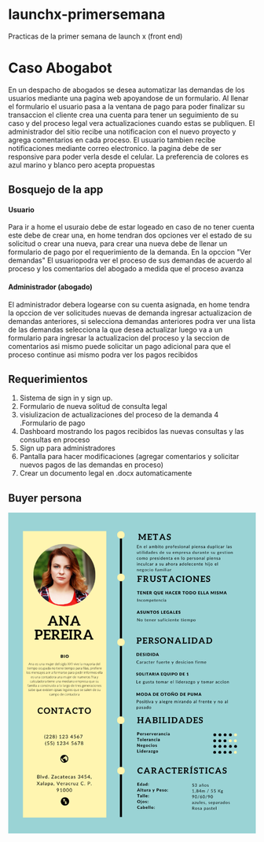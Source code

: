 # launchx-primersemana
Practicas de la primer semana de launch x (front end)
# Caso Abogabot
En un despacho de abogados se desea automatizar las demandas de los usuarios mediante una pagina web apoyandose de un formulario. Al llenar el formulario
el usuario pasa a la ventana de pago para poder finalizar su transaccion el cliente crea una cuenta para tener un seguimiento de su caso y del proceso legal
vera actualizaciones cuando estas se publiquen. El administrador del sitio recibe una notificacion con el nuevo proyecto y agrega comentarios en cada proceso. 
El usuario tambien recibe notificaciones mediante correo electronico. la pagina debe de ser responsive para poder verla desde el celular. La preferencia de colores
es azul marino y blanco pero acepta propuestas

## Bosquejo de la app
#### Usuario
Para ir a home el usuraio debe de estar logeado en caso de no tener cuenta este debe de crear una, en home tendran dos opciones ver el estado de su solicitud o crear una
nueva, para crear una nueva debe de llenar un formulario de pago por el requerimiento de la demanda. En la opccion "Ver demandas" El usuariopodra ver el proceso de sus demandas
de acuerdo al proceso y los comentarios del abogado a medida que el proceso avanza

#### Administrador (abogado)
El administrador debera logearse con su cuenta asignada, en home tendra la opccion de ver solicitudes nuevas de demanda ingresar actualizacion de demandas anteriores, si 
selecciona demandas anteriores podra ver una lista de las demandas selecciona la que desea actualizar luego va a un formulario para ingresar la actualizacion del proceso y 
la seccion de comentarios asi mismo puede solicitar un pago adicional para que el proceso continue asi mismo podra ver los pagos recibidos

## Requerimientos
1. Sistema de sign in y sign up.
2. Formulario de nueva solitud de consulta legal
3. visiulizacion de actualizaciones del proceso de la demanda
4 .Formulario de pago
5. Dashboard mostrando los pagos recibidos las nuevas consultas y las consultas en proceso
6. Sign up para administradores
7. Pantalla para hacer modificaciones (agregar comentarios y solicitar nuevos pagos de las demandas en proceso)
8. Crear un documento legal en .docx automaticamente
 
 ## Buyer persona
 ![Buyer Persona - DanielGarcia5](https://github.com/DanielGarcia5/launchx-primersemana/blob/main/Buyer%20person.png)

